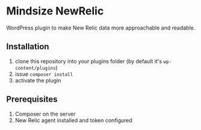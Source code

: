# Mindsize NewRelic

WordPress plugin to make New Relic data more approachable and readable.

## Installation

1. clone this repository into your plugins folder (by default it's `wp-content/plugins`)
2. issue `composer install`
3. activate the plugin

## Prerequisites

1. Composer on the server
2. New Relic agent installed and token configured
